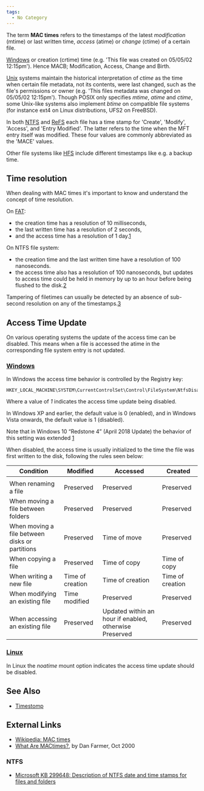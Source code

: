 ```yaml
---
tags:
  - No Category
---
```

The term **MAC times** refers to the timestamps of the latest
*modification* (mtime) or last written time, *access* (atime) or
*change* (ctime) of a certain file.

[Windows](windows.md) or creation
(crtime) time (e.g. 'This file was created on 05/05/02 12:15pm'). Hence
MACB; Modification, Access, Change and Birth.

[Unix](unix.md) systems maintain the historical interpretation
of *ctime* as the time when certain file metadata, not its contents,
were last changed, such as the file's permissions or owner (e.g. 'This
files metadata was changed on 05/05/02 12:15pm'). Though POSIX only
specifies *mtime*, *atime* and *ctime*, some Unix-like systems also
implement *btime* on compatible file systems (for instance ext4 on Linux
distributions, UFS2 on FreeBSD).

In both [NTFS](ntfs.md) and
[ReFS](resilient_file_system_(refs).md) each file has a time
stamp for 'Create', 'Modify', 'Access', and 'Entry Modified'. The latter
refers to the time when the MFT entry itself was modified. These four
values are commonly abbreviated as the 'MACE' values.

Other file systems like [HFS](hfs+.md) include different
timestamps like e.g. a backup time.

## Time resolution

When dealing with MAC times it's important to know and understand the
concept of time resolution.

On [FAT](fat.md):

- the creation time has a resolution of 10 milliseconds,
- the last written time has a resolution of 2 seconds,
- and the access time has a resolution of 1
  day.[1](https://learn.microsoft.com/en-us/windows/win32/api/minwinbase/ns-minwinbase-filetime)

On NTFS file system:

- the creation time and the last written time have a resolution of 100
  nanoseconds.
- the access time also has a resolution of 100 nanoseconds, but updates
  to access time could be held in memory by up to an hour before being
  flushed to the
  disk.[2](https://learn.microsoft.com/en-us/windows/win32/sysinfo/file-times)

Tampering of filetimes can usually be detected by an absence of
sub-second resolution on any of the
timestamps.[3](https://www.meridiandiscovery.com/articles/date-forgery-analysis-timestamp-resolution/)

## Access Time Update

On various operating systems the update of the access time can be
disabled. This means when a file is accessed the atime in the
corresponding file system entry is not updated.

### [Windows](windows.md)

In Windows the access time behavior is controlled by the Registry key:

    HKEY_LOCAL_MACHINE\SYSTEM\CurrentControlSet\Control\FileSystem\NtfsDisableLastAccessUpdate

Where a value of *1* indicates the access time update being disabled.

In Windows XP and earlier, the default value is 0 (enabled), and in
Windows Vista onwards, the default value is 1 (disabled).

Note that in Windows 10 “Redstone 4” (April 2018 Update) the behavior of
this setting was extended
[1](https://dfir.ru/2018/12/08/the-last-access-updates-are-almost-back/)

When disabled, the access time is usually initialized to the time the
file was first written to the disk, following the rules seen below:

| Condition                                      | Modified         | Accessed                                               | Created          |
|------------------------------------------------|------------------|--------------------------------------------------------|------------------|
|                                                |                  |                                                        |                  |
| When renaming a file                           | Preserved        | Preserved                                              | Preserved        |
| When moving a file between folders             | Preserved        | Preserved                                              | Preserved        |
| When moving a file between disks or partitions | Preserved        | Time of move                                           | Preserved        |
| When copying a file                            | Preserved        | Time of copy                                           | Time of copy     |
| When writing a new file                        | Time of creation | Time of creation                                       | Time of creation |
| When modifying an existing file                | Time modified    | Preserved                                              | Preserved        |
| When accessing an existing file                | Preserved        | Updated within an hour if enabled, otherwise Preserved | Preserved        |

### [Linux](linux.md)

In Linux the *noatime* mount option indicates the access time update
should be disabled.

## See Also

- [Timestomp](timestomp.md)

## External Links

- [Wikipedia: MAC times](https://en.wikipedia.org/wiki/MAC_times)
- [What Are MACtimes?](https://www.drdobbs.com:443/what-are-mactimes/184404275),
  by Dan Farmer, Oct 2000

### NTFS

- [Microsoft KB 299648: Description of NTFS date and time stamps for files and folders](https://mskb.pkisolutions.com/kb/299648)
